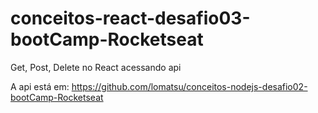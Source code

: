 # conceitos-react-desafio03-bootCamp-Rocketseat
Get, Post, Delete no React acessando api

A api está em: https://github.com/lomatsu/conceitos-nodejs-desafio02-bootCamp-Rocketseat
